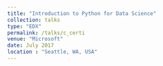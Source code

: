 ```yaml
---
title: "Introduction to Python for Data Science"
collection: talks
type: "EDX"
permalink: /talks/c_certi
venue: "Microsoft"
date: July 2017
location : "Seattle, WA, USA"
---
```

